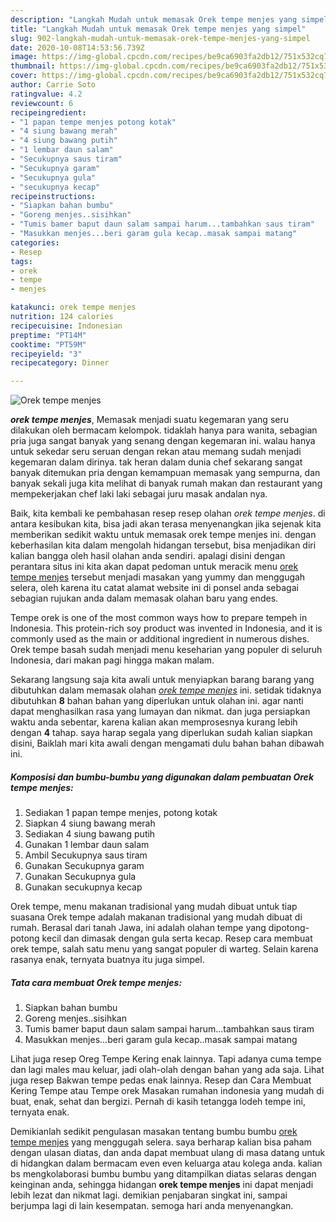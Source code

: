 ```yaml
---
description: "Langkah Mudah untuk memasak Orek tempe menjes yang simpel"
title: "Langkah Mudah untuk memasak Orek tempe menjes yang simpel"
slug: 902-langkah-mudah-untuk-memasak-orek-tempe-menjes-yang-simpel
date: 2020-10-08T14:53:56.739Z
image: https://img-global.cpcdn.com/recipes/be9ca6903fa2db12/751x532cq70/orek-tempe-menjes-foto-resep-utama.jpg
thumbnail: https://img-global.cpcdn.com/recipes/be9ca6903fa2db12/751x532cq70/orek-tempe-menjes-foto-resep-utama.jpg
cover: https://img-global.cpcdn.com/recipes/be9ca6903fa2db12/751x532cq70/orek-tempe-menjes-foto-resep-utama.jpg
author: Carrie Soto
ratingvalue: 4.2
reviewcount: 6
recipeingredient:
- "1 papan tempe menjes potong kotak"
- "4 siung bawang merah"
- "4 siung bawang putih"
- "1 lembar daun salam"
- "Secukupnya saus tiram"
- "Secukupnya garam"
- "Secukupnya gula"
- "secukupnya kecap"
recipeinstructions:
- "Siapkan bahan bumbu"
- "Goreng menjes..sisihkan"
- "Tumis bamer baput daun salam sampai harum...tambahkan saus tiram"
- "Masukkan menjes...beri garam gula kecap..masak sampai matang"
categories:
- Resep
tags:
- orek
- tempe
- menjes

katakunci: orek tempe menjes 
nutrition: 124 calories
recipecuisine: Indonesian
preptime: "PT14M"
cooktime: "PT59M"
recipeyield: "3"
recipecategory: Dinner

---
```



![Orek tempe menjes](https://img-global.cpcdn.com/recipes/be9ca6903fa2db12/751x532cq70/orek-tempe-menjes-foto-resep-utama.jpg)

<b><i>orek tempe menjes</i></b>, Memasak menjadi suatu kegemaran yang seru dilakukan oleh bermacam kelompok. tidaklah hanya para wanita, sebagian pria juga sangat banyak yang senang dengan kegemaran ini. walau hanya untuk sekedar seru seruan dengan rekan atau memang sudah menjadi kegemaran dalam dirinya. tak heran dalam dunia chef sekarang sangat banyak ditemukan pria dengan kemampuan memasak yang sempurna, dan banyak sekali juga kita melihat di banyak rumah makan dan restaurant yang mempekerjakan chef laki laki sebagai juru masak andalan nya.

Baik, kita kembali ke pembahasan resep resep olahan <i>orek tempe menjes</i>. di antara kesibukan kita, bisa jadi akan terasa menyenangkan jika sejenak kita memberikan sedikit waktu untuk memasak orek tempe menjes ini. dengan keberhasilan kita dalam mengolah hidangan tersebut, bisa menjadikan diri kalian bangga oleh hasil olahan anda sendiri. apalagi disini dengan perantara situs ini kita akan dapat pedoman untuk meracik menu <u>orek tempe menjes</u> tersebut menjadi masakan yang yummy dan menggugah selera, oleh karena itu catat alamat website ini di ponsel anda sebagai sebagian rujukan anda dalam memasak olahan baru yang endes.

Tempe orek is one of the most common ways how to prepare tempeh in Indonesia. This protein-rich soy product was invented in Indonesia, and it is commonly used as the main or additional ingredient in numerous dishes. Orek tempe basah sudah menjadi menu keseharian yang populer di seluruh Indonesia, dari makan pagi hingga makan malam.


Sekarang langsung saja kita awali untuk menyiapkan barang barang yang dibutuhkan dalam memasak olahan <u><i>orek tempe menjes</i></u> ini. setidak tidaknya dibutuhkan <b>8</b> bahan bahan yang diperlukan untuk olahan ini. agar nanti dapat menghasilkan rasa yang lumayan dan nikmat. dan juga persiapkan waktu anda sebentar, karena kalian akan memprosesnya kurang lebih dengan <b>4</b> tahap. saya harap segala yang diperlukan sudah kalian siapkan disini, Baiklah mari kita awali dengan mengamati dulu bahan bahan dibawah ini.

<!--inarticleads1-->

##### Komposisi dan bumbu-bumbu yang digunakan dalam pembuatan Orek tempe menjes:

1. Sediakan 1 papan tempe menjes, potong kotak
1. Siapkan 4 siung bawang merah
1. Sediakan 4 siung bawang putih
1. Gunakan 1 lembar daun salam
1. Ambil Secukupnya saus tiram
1. Gunakan Secukupnya garam
1. Gunakan Secukupnya gula
1. Gunakan secukupnya kecap


Orek tempe, menu makanan tradisional yang mudah dibuat untuk tiap suasana Orek tempe adalah makanan tradisional yang mudah dibuat di rumah. Berasal dari tanah Jawa, ini adalah olahan tempe yang dipotong-potong kecil dan dimasak dengan gula serta kecap. Resep cara membuat orek tempe, salah satu menu yang sangat populer di warteg. Selain karena rasanya enak, ternyata buatnya itu juga simpel. 

<!--inarticleads2-->

##### Tata cara membuat Orek tempe menjes:

1. Siapkan bahan bumbu
1. Goreng menjes..sisihkan
1. Tumis bamer baput daun salam sampai harum...tambahkan saus tiram
1. Masukkan menjes...beri garam gula kecap..masak sampai matang


Lihat juga resep Oreg Tempe Kering enak lainnya. Tapi adanya cuma tempe dan lagi males mau keluar, jadi olah-olah dengan bahan yang ada saja. Lihat juga resep Bakwan tempe pedas enak lainnya. Resep dan Cara Membuat Kering Tempe atau Tempe orek Masakan rumahan indonesia yang mudah di buat, enak, sehat dan bergizi. Pernah di kasih tetangga lodeh tempe ini, ternyata enak. 

Demikianlah sedikit pengulasan masakan tentang bumbu bumbu <u>orek tempe menjes</u> yang menggugah selera. saya berharap kalian bisa paham dengan ulasan diatas, dan anda dapat membuat ulang di masa datang untuk di hidangkan dalam bermacam even even keluarga atau kolega anda. kalian bs mengkolaborasi bumbu bumbu yang ditampilkan diatas selaras dengan keinginan anda, sehingga hidangan <b>orek tempe menjes</b> ini dapat menjadi lebih lezat dan nikmat lagi. demikian penjabaran singkat ini, sampai berjumpa lagi di lain kesempatan. semoga hari anda menyenangkan.
